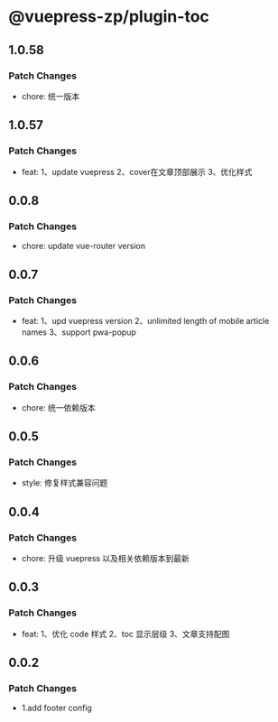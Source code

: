 # @vuepress-zp/plugin-toc

## 1.0.58

### Patch Changes

- chore: 统一版本

## 1.0.57

### Patch Changes

- feat:
  1、update vuepress
  2、cover在文章顶部展示
  3、优化样式

## 0.0.8

### Patch Changes

- chore: update vue-router version

## 0.0.7

### Patch Changes

- feat:
  1、upd vuepress version
  2、unlimited length of mobile article names
  3、support pwa-popup

## 0.0.6

### Patch Changes

- chore: 统一依赖版本

## 0.0.5

### Patch Changes

- style: 修复样式兼容问题

## 0.0.4

### Patch Changes

- chore: 升级 vuepress 以及相关依赖版本到最新

## 0.0.3

### Patch Changes

- feat:
  1、优化 code 样式
  2、toc 显示层级
  3、文章支持配图

## 0.0.2

### Patch Changes

- 1.add footer config
